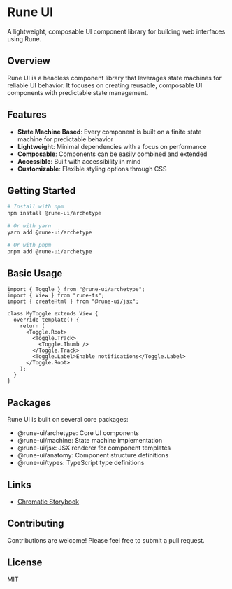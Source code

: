 # Rune UI

A lightweight, composable UI component library for building web interfaces using Rune.

## Overview

Rune UI is a headless component library that leverages state machines for reliable UI behavior. It focuses on creating reusable, composable UI components with predictable state management.

## Features

- **State Machine Based**: Every component is built on a finite state machine for predictable behavior
- **Lightweight**: Minimal dependencies with a focus on performance
- **Composable**: Components can be easily combined and extended
- **Accessible**: Built with accessibility in mind
- **Customizable**: Flexible styling options through CSS

## Getting Started

```bash
# Install with npm
npm install @rune-ui/archetype

# Or with yarn
yarn add @rune-ui/archetype

# Or with pnpm
pnpm add @rune-ui/archetype
```

## Basic Usage

```tsx
import { Toggle } from "@rune-ui/archetype";
import { View } from "rune-ts";
import { createHtml } from "@rune-ui/jsx";

class MyToggle extends View {
  override template() {
    return (
      <Toggle.Root>
        <Toggle.Track>
          <Toggle.Thumb />
        </Toggle.Track>
        <Toggle.Label>Enable notifications</Toggle.Label>
      </Toggle.Root>
    );
  }
}
```

## Packages
Rune UI is built on several core packages:

* @rune-ui/archetype: Core UI components
* @rune-ui/machine: State machine implementation
* @rune-ui/jsx: JSX renderer for component templates
* @rune-ui/anatomy: Component structure definitions
* @rune-ui/types: TypeScript type definitions

## Links
* [Chromatic Storybook](https://683027435fe61e7cfdc8e182-fzgutxxiey.chromatic.com)

## Contributing
Contributions are welcome! Please feel free to submit a pull request.

## License
MIT
